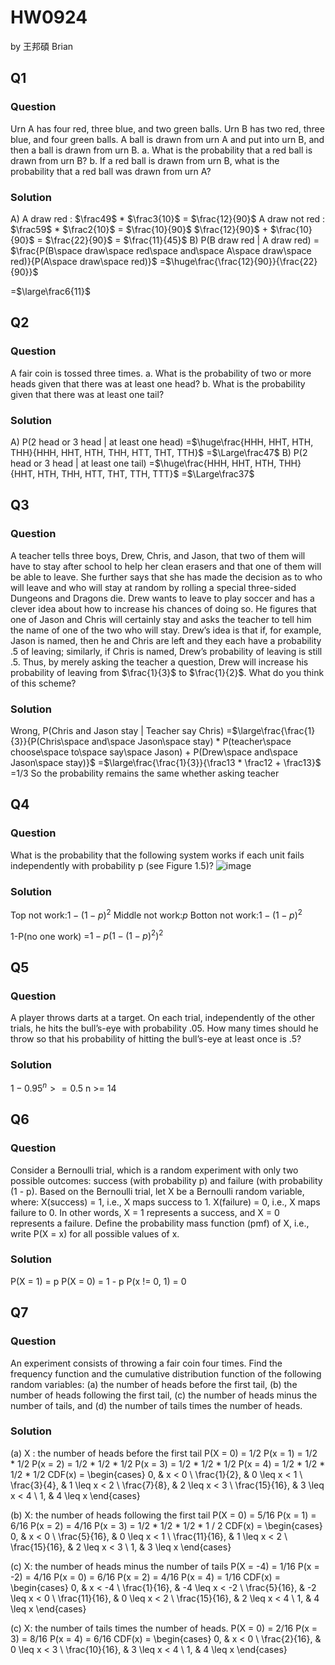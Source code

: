 # HW0924

by 王邦碩 Brian

## Q1

### Question 

Urn A has four red, three blue, and two green balls. Urn B has two red, three blue, and four green balls. A ball is drawn from urn A and put into urn B, and then a ball is drawn from urn B.
a. What is the probability that a red ball is drawn from urn B?
b. If a red ball is drawn from urn B, what is the probability that a red ball was drawn from urn A?

### Solution
A)
A draw red : $\frac49$ * $\frac3{10}$ = $\frac{12}{90}$
A draw not red : $\frac59$ * $\frac2{10}$ = $\frac{10}{90}$
$\frac{12}{90}$ + $\frac{10}{90}$ = $\frac{22}{90}$ = $\frac{11}{45}$
B)
P(B draw red | A draw red)
= $\frac{P(B\space draw\space red\space and\space A\space draw\space red)}{P(A\space draw\space red)}$
=$\huge\frac{\frac{12}{90}}{\frac{22}{90}}$

=$\large\frac6{11}$

## Q2

### Question 

A fair coin is tossed three times.
a. What is the probability of two or more heads given that there was at least one head?
b. What is the probability given that there was at least one tail?

### Solution
A)
P(2 head or 3 head | at least one head)
=$\huge\frac{HHH, HHT, HTH, THH}{HHH, HHT, HTH, THH, HTT,  THT, TTH}$
=$\Large\frac47$
B)
P(2 head or 3 head | at least one tail)
=$\huge\frac{HHH, HHT, HTH, THH}{HHT, HTH, THH, HTT,  THT, TTH, TTT}$
=$\Large\frac37$

## Q3

### Question 

A teacher tells three boys, Drew, Chris, and Jason, that two of them will have to stay after school to help her clean erasers and that one of them will be able to leave. She further says that she has made the decision as to who will leave and who will stay at random by rolling a special three-sided Dungeons and Dragons die. Drew wants to leave to play soccer and has a clever idea about how to increase his chances of doing so. He figures that one of Jason and Chris will certainly stay and asks the teacher to tell him the name of one of the two who will stay. Drew’s idea is that if, for example, Jason is named, then he and Chris are left and they each have a probability .5 of leaving; similarly, if Chris is named, Drew’s probability of leaving is still .5. Thus, by merely asking the teacher a question, Drew will increase his probability of leaving from $\frac{1}{3}$ to $\frac{1}{2}$. What do you think of this scheme?

### Solution
Wrong,
P(Chris and Jason stay | Teacher say Chris)
=$\large\frac{\frac{1}{3}}{P(Chris\space and\space Jason\space stay) * P(teacher\space choose\space to\space say\space Jason) + P(Drew\space and\space Jason\space stay)}$
=$\large\frac{\frac{1}{3}}{\frac13 * \frac12 + \frac13}$
=1/3
So the probability remains the same whether asking teacher

## Q4

### Question 
What is the probability that the following system works if each unit fails independently with probability p (see Figure 1.5)?
![image](https://hackmd.io/_uploads/HJrfSvTAC.png)

### Solution
Top not work:$1-(1-p)^2$
Middle not work:$p$
Botton not work:$1-(1-p)^2$

1-P(no one work)
=$1-p(1-(1-p)^2)^2$

## Q5

### Question 
A player throws darts at a target. On each trial, independently of the other trials, he hits the bull’s-eye with probability .05. How many times should he throw so that his probability of hitting the bull’s-eye at least once is .5?

### Solution
$1 - 0.95^n >= 0.5$
n >= 14

## Q6

### Question 
Consider a Bernoulli trial, which is a random experiment with only two possible outcomes: success (with probability p) and failure (with probability (1 - p). Based on the Bernoulli trial, let X be a Bernoulli random variable, where: X(success) = 1, i.e., X maps success to 1. X(failure) = 0, i.e., X maps failure to 0. In other words, X = 1 represents a success, and X = 0 represents a failure. Define the probability mass function (pmf) of X, i.e., write P(X = x) for all possible values of x.
### Solution
P(X = 1) = p
P(X = 0) = 1 - p
P(x != 0, 1) = 0

## Q7

### Question
An experiment consists of throwing a fair coin four times. Find the frequency function and the cumulative distribution function of the following random variables: (a) the number of heads before the first tail, (b) the number of heads following the first tail, (c) the number of heads minus the number of tails, and (d) the number of tails times the number of heads.

### Solution
(a)
X : the number of heads before the first tail
P(X = 0) = 1/2
P(x = 1) = 1/2 * 1/2
P(x = 2) = 1/2 * 1/2 * 1/2
P(x = 3) = 1/2 * 1/2 * 1/2
P(x = 4) = 1/2 * 1/2 * 1/2 * 1/2
CDF(x) =
\begin{cases} 
0, & x < 0 \\
\frac{1}{2}, & 0 \leq x < 1 \\
\frac{3}{4}, & 1 \leq x < 2 \\
\frac{7}{8}, & 2 \leq x < 3 \\
\frac{15}{16}, & 3 \leq x < 4 \\
1, & 4 \leq x
\end{cases}

(b)
X: the number of heads following the first tail
P(X = 0) = 5/16
P(x = 1) = 6/16
P(x = 2) = 4/16
P(x = 3) = 1/2 * 1/2 * 1/2 * 1 / 2
CDF(x) =
\begin{cases} 
0, & x < 0 \\
\frac{5}{16}, & 0 \leq x < 1 \\
\frac{11}{16}, & 1 \leq x < 2 \\
\frac{15}{16}, & 2 \leq x < 3 \\
1, & 3 \leq x
\end{cases}

(c)
X: the number of heads minus the number of tails
P(X = -4) = 1/16
P(x = -2) = 4/16
P(x = 0)  = 6/16
P(x = 2)  = 4/16
P(x = 4)  = 1/16
CDF(x) =
\begin{cases} 
0, & x < -4 \\
\frac{1}{16}, & -4 \leq x < -2 \\
\frac{5}{16}, & -2 \leq x < 0 \\
\frac{11}{16}, & 0 \leq x < 2 \\
\frac{15}{16}, & 2 \leq x < 4 \\
1, & 4 \leq x
\end{cases}

(c)
X: the number of tails times the number of heads.
P(X = 0) = 2/16
P(x = 3) = 8/16
P(x = 4)  = 6/16
CDF(x) =
\begin{cases} 
0, & x < 0 \\
\frac{2}{16}, & 0 \leq x < 3 \\
\frac{10}{16}, & 3 \leq x < 4 \\
1, & 4 \leq x
\end{cases}

